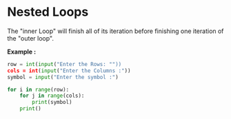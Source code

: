 # **Nested Loops**
The "inner Loop" will finish all of its iteration before finishing one iteration of the "outer loop".

**Example :**
```py
row = int(input("Enter the Rows: ""))
cols = int(input("Enter the Columns :"))
symbol = input("Enter the symbol :")

for i in range(row):
    for j in range(cols):
        print(symbol)
    print()
```
